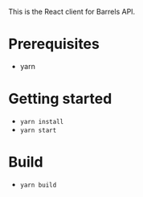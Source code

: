 This is the React client for Barrels API.

# Prerequisites

 - yarn

# Getting started

 - `yarn install`
 - `yarn start`

# Build

 - `yarn build`
